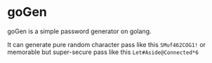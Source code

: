 # goGen
<p>goGen is a simple password generator on golang.</p>
<p>It can generate pure random character pass like this <code>SMuf462COG1!</code> or memorable but super-secure pass like this <code>Let#Aside@Connected*6</code></p>
